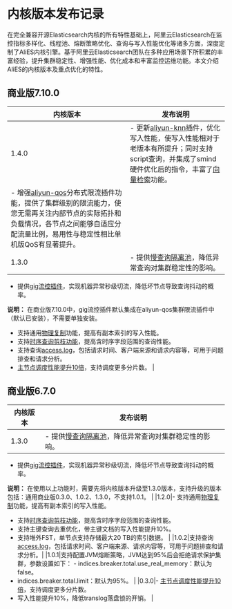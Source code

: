 # 内核版本发布记录

在完全兼容开源Elasticsearch内核的所有特性基础上，阿里云Elasticsearch在监控指标多样化、线程池、熔断策略优化、查询与写入性能优化等诸多方面，深度定制了AliES内核引擎。基于阿里云Elasticsearch团队在多种应用场景下所积累的丰富经验，提升集群稳定性、增强性能、优化成本和丰富监控运维功能。本文介绍AliES的内核版本及重点优化的特性。

## 商业版7.10.0

|内核版本|发布说明|
|----|----|
|1.4.0|-   更新[aliyun-knn]()插件，优化写入性能，使写入性能相对于老版本有所提升；同时支持script查询，并集成了smind硬件优化后的指令，丰富了[向量检索]()功能。
-   增强[aliyun-qos](/intl.zh-CN/Elasticsearch/插件配置/系统默认插件/使用集群限流插件（aliyun-qos）.md)分布式限流插件功能，提供了集群级别的限流能力，使您无需再关注内部节点的实际拓扑和负载情况，各节点之间能够自适应分配流量比例，易用性与稳定性相比单机版QoS有显著提升。 |
|1.3.0|-   提供[慢查询隔离池](/intl.zh-CN/AliES内核/使用慢查询隔离池.md)，降低异常查询对集群稳定性的影响。
-   提供[gig流控插件](/intl.zh-CN/Elasticsearch/插件配置/系统默认插件/使用gig流控插件.md)，实现机器异常秒级切流，降低坏节点导致查询抖动的概率。

**说明：** 在商业版7.10.0中，gig流控插件默认集成在aliyun-qos集群限流插件中（默认已安装），不需要单独安装。

-   支持通用[物理复制](/intl.zh-CN/Elasticsearch/插件配置/系统默认插件/使用apack插件的物理复制功能.md)功能，提高有副本索引的写入性能。
-   支持[时序查询剪枝功能](/intl.zh-CN/AliES内核/使用时序查询剪枝功能.md)，提高含时序字段范围的查询性能。
-   支持查询[access.log](/intl.zh-CN/Elasticsearch/查询日志.md)，包括请求时间、客户端来源和请求内容等，可用于问题排查和请求分析。
-   [主节点调度性能提升10倍](https://developer.aliyun.com/article/745572?utm_content=g_1000115954)，支持调度更多分片数。 |

## 商业版6.7.0

|内核版本|发布说明|
|----|----|
|1.3.0|-   提供[慢查询隔离池](/intl.zh-CN/AliES内核/使用慢查询隔离池.md)，降低异常查询对集群稳定性的影响。
-   提供[gig流控插件](/intl.zh-CN/Elasticsearch/插件配置/系统默认插件/使用gig流控插件.md)，实现机器异常秒级切流，降低坏节点导致查询抖动的概率。

**说明：** 在使用以上功能时，需要先将内核版本升级至1.3.0版本，支持升级的版本包括：通用商业版0.3.0、1.0.2、1.3.0，不支持1.0.1。 |
|1.2.0|-   支持通用[物理复制](/intl.zh-CN/Elasticsearch/插件配置/系统默认插件/使用apack插件的物理复制功能.md)功能，提高有副本索引的写入性能。
-   支持[时序查询剪枝功能](/intl.zh-CN/AliES内核/使用时序查询剪枝功能.md)，提高含时序字段范围的查询性能。
-   支持主键查询去重优化，带主键文档的写入性能提升10%。
-   支持堆外FST，单节点支持存储最大20 TB的索引数据。 |
|1.0.2|支持查询[access.log](/intl.zh-CN/Elasticsearch/查询日志.md)，包括请求时间、客户端来源、请求内容等，可用于问题排查和请求分析。|
|1.0.1|支持配置JVM熔断策略，JVM达到95%后会拒绝请求保护集群，参数设置如下： -   indices.breaker.total.use\_real\_memory：默认为false。
-   indices.breaker.total.limit：默认为95%。 |
|0.3.0|-   [主节点调度性能提升10倍](https://developer.aliyun.com/article/745572?utm_content=g_1000115954)，支持调度更多分片数。
-   写入性能提升10%，降低translog落盘锁的开销。 |

